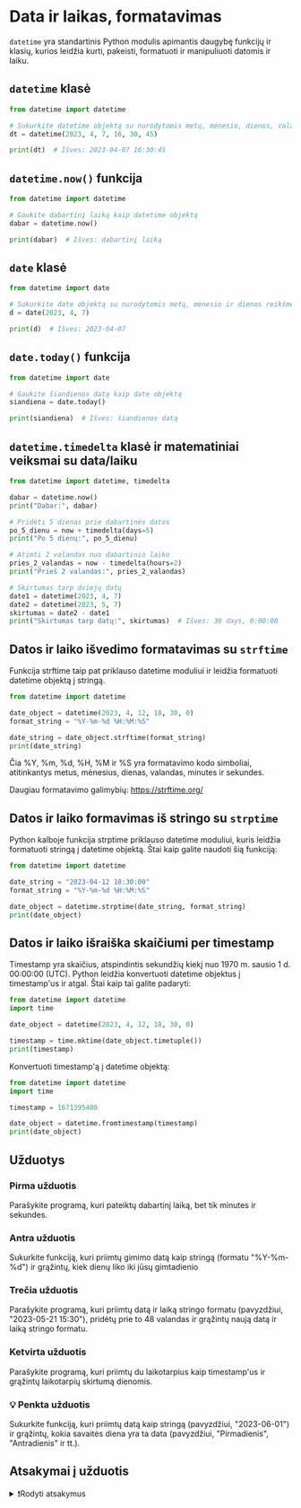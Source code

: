 # Data ir laikas, formatavimas

`datetime` yra standartinis Python modulis apimantis daugybę funkcijų ir klasių, kurios leidžia kurti, pakeisti, formatuoti ir manipuliuoti datomis ir laiku.

## `datetime` klasė

```Python
from datetime import datetime

# Sukurkite datetime objektą su nurodytomis metų, mėnesio, dienos, valandų, minučių ir sekundžių reikšmėmis
dt = datetime(2023, 4, 7, 16, 30, 45)

print(dt)  # Išves: 2023-04-07 16:30:45
```

## `datetime.now()` funkcija

```Python
from datetime import datetime

# Gaukite dabartinį laiką kaip datetime objektą
dabar = datetime.now()

print(dabar)  # Išves: dabartinį laiką
```

## `date` klasė

```Python
from datetime import date

# Sukurkite date objektą su nurodytomis metų, mėnesio ir dienos reikšmėmis
d = date(2023, 4, 7)

print(d)  # Išves: 2023-04-07
```

## `date.today()` funkcija

```Python
from datetime import date

# Gaukite šiandienos datą kaip date objektą
siandiena = date.today()

print(siandiena)  # Išves: šiandienos datą
```

## `datetime.timedelta` klasė ir matematiniai veiksmai su data/laiku

```Python
from datetime import datetime, timedelta

dabar = datetime.now()
print("Dabar:", dabar)

# Pridėti 5 dienas prie dabartinės datos
po_5_dienu = now + timedelta(days=5)
print("Po 5 dienų:", po_5_dienu)

# Atimti 2 valandas nuo dabartinio laiko
pries_2_valandas = now - timedelta(hours=2)
print("Prieš 2 valandas:", pries_2_valandas)

# Skirtumas tarp dviejų datų
date1 = datetime(2023, 4, 7)
date2 = datetime(2023, 5, 7)
skirtumas = date2 - date1
print("Skirtumas tarp datų:", skirtumas)  # Išves: 30 days, 0:00:00
```

## Datos ir laiko išvedimo formatavimas su `strftime`

Funkcija strftime taip pat priklauso datetime moduliui ir leidžia formatuoti datetime objektą į stringą.

```Python
from datetime import datetime

date_object = datetime(2023, 4, 12, 18, 30, 0)
format_string = "%Y-%m-%d %H:%M:%S"

date_string = date_object.strftime(format_string)
print(date_string)
```

Čia %Y, %m, %d, %H, %M ir %S yra formatavimo kodo simboliai, atitinkantys metus, mėnesius, dienas, valandas, minutes ir sekundes.

Daugiau formatavimo galimybių: <https://strftime.org/>

## Datos ir laiko formavimas iš stringo su `strptime`

Python kalboje funkcija strptime priklauso datetime moduliui, kuris leidžia formatuoti stringą į datetime objektą. Štai kaip galite naudoti šią funkciją:

```Python
from datetime import datetime

date_string = "2023-04-12 18:30:00"
format_string = "%Y-%m-%d %H:%M:%S"

date_object = datetime.strptime(date_string, format_string)
print(date_object)
```

## Datos ir laiko išraiška skaičiumi per timestamp

Timestamp yra skaičius, atspindintis sekundžių kiekį nuo 1970 m. sausio 1 d. 00:00:00 (UTC). Python leidžia konvertuoti datetime objektus į timestamp'us ir atgal. Štai kaip tai galite padaryti:

```Python
from datetime import datetime
import time

date_object = datetime(2023, 4, 12, 18, 30, 0)

timestamp = time.mktime(date_object.timetuple())
print(timestamp)
```

Konvertuoti timestamp'ą į datetime objektą:

```Python
from datetime import datetime
import time

timestamp = 1671395400

date_object = datetime.fromtimestamp(timestamp)
print(date_object)
```

## Užduotys

### Pirma užduotis

Parašykite programą, kuri pateiktų dabartinį laiką, bet tik minutes ir sekundes.

### Antra užduotis

Sukurkite funkciją, kuri priimtų gimimo datą kaip stringą (formatu "%Y-%m-%d") ir grąžintų, kiek dienų liko iki jūsų gimtadienio

### Trečia užduotis

Parašykite programą, kuri priimtų datą ir laiką stringo formatu (pavyzdžiui, "2023-05-21 15:30"), pridėtų prie to 48 valandas ir grąžintų naują datą ir laiką stringo formatu.

### Ketvirta užduotis

Parašykite programą, kuri priimtų du laikotarpius kaip timestamp'us ir grąžintų laikotarpių skirtumą dienomis.

### 💡 Penkta užduotis

Sukurkite funkciją, kuri priimtų datą kaip stringą (pavyzdžiui, "2023-06-01") ir grąžintų, kokia savaitės diena yra ta data (pavyzdžiui, "Pirmadienis", "Antradienis" ir tt.).

## Atsakymai į užduotis

<details><summary>❗Rodyti atsakymus</summary>
<br>
<details>
<summary>Pirma užduotis</summary>
<hr>

```Python
from datetime import datetime

dabar = datetime.now()
format_string = "%M:%S"

laikas = dabar.strftime(format_string)
print(laikas)
```

</details>
<details>
<summary>Antra užduotis</summary>
<hr>

```Python
from datetime import datetime, timedelta

def dienos_iki_gimtadienio(gimimo_data):
    gimimo_data_format = datetime.strptime(gimimo_data, "%Y-%m-%d")
    siandiena = datetime.now()
    gimtadienio_data = gimimo_data_format.replace(year=siandiena.year)

    if gimtadienio_data < siandiena:
        gimtadienio_data = gimtadienio_data.replace(year=siandiena.year + 1)

    skirtumas = gimtadienio_data - siandiena
    return skirtumas.days

gimimo_data = "2000-05-15"
print(f"Liko {dienos_iki_gimtadienio(gimimo_data)} dienos (-ų) iki gimtadienio.")
```

</details>
<details>
<summary>Trečia užduotis</summary>
<hr>

```Python
from datetime import datetime, timedelta

def prideti_48_valandas(data_laikas):
    format_string = "%Y-%m-%d %H:%M"
    date_object = datetime.strptime(data_laikas, format_string)
    naujas_date_object = date_object + timedelta(hours=48)
    naujas_data_laikas = naujas_date_object.strftime(format_string)
    return naujas_data_laikas

data_laikas = "2023-05-21 15:30"
print(f"Pridėjus 48 valandas: {prideti_48_valandas(data_laikas)}")
```

</details>
<details>
<summary>Ketvirta užduotis</summary>
<hr>

```Python
from datetime import datetime

def skirtumas_dienomis(timestamp1, timestamp2):
    date_object1 = datetime.fromtimestamp(timestamp1)
    date_object2 = datetime.fromtimestamp(timestamp2)
    skirtumas = abs(date_object2 - date_object1)
    return skirtumas.days

timestamp1 = 1671395400
timestamp2 = 1674000000
print(f"Laikotarpių skirtumas dienomis: {skirtumas_dienomis(timestamp1, timestamp2)}")
```

</details>
<details>
<summary>Penkta užduotis</summary>
<hr>

```Python
from datetime import datetime

def savaites_diena(data):
    format_string = "%Y-%m-%d"
    date_object = datetime.strptime(data, format_string)
    dienos = ["Pirmadienis", "Antradienis", "Trečiadienis", "Ketvirtadienis", "Penktadienis", "Šeštadienis", "Sekmadienis"]
    return dienos[date_object.weekday()]

data = "2023-06-01"
print(f"Ši data yra {savaites_diena(data)}")
```

</details>
</details>